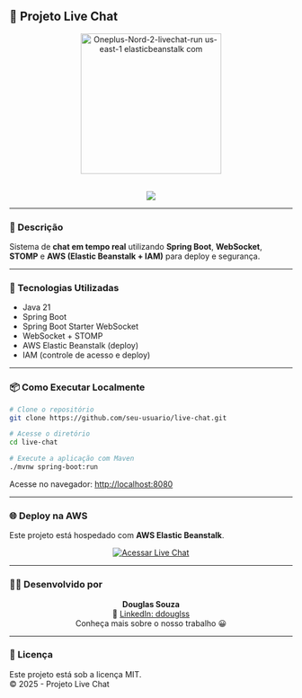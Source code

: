 ## 💬 Projeto Live Chat

<div align="center">
  <img 
    width="250" 
    alt="Oneplus-Nord-2-livechat-run us-east-1 elasticbeanstalk com" 
    src="https://github.com/user-attachments/assets/a195e34c-0f82-4a95-8891-22dd97088234" 
  />
  <br/>
   <br/>
</div>
<p align="center">
  <a href="https://skillicons.dev">
    <img src="https://skillicons.dev/icons?i=java,aws,js" />
  </a>
</p>

---

### 🧾 Descrição

Sistema de **chat em tempo real** utilizando **Spring Boot**, **WebSocket**, **STOMP** e **AWS (Elastic Beanstalk + IAM)** para deploy e segurança.

---

### 🚀 Tecnologias Utilizadas

- Java 21  
- Spring Boot  
- Spring Boot Starter WebSocket  
- WebSocket + STOMP  
- AWS Elastic Beanstalk (deploy)  
- IAM (controle de acesso e deploy)

---

### 📦 Como Executar Localmente

```bash
# Clone o repositório
git clone https://github.com/seu-usuario/live-chat.git

# Acesse o diretório
cd live-chat

# Execute a aplicação com Maven
./mvnw spring-boot:run
```

Acesse no navegador: [http://localhost:8080](http://localhost:8080)

---

### 🌐 Deploy na AWS

Este projeto está hospedado com **AWS Elastic Beanstalk**.

<div align="center">
  <a href="http://livechat-run.us-east-1.elasticbeanstalk.com/" target="_blank">
    <img src="https://img.shields.io/badge/%F0%9F%94%97%20Acessar%20Live%20Chat-7b61ff?style=for-the-badge&logo=amazonaws&logoColor=white" alt="Acessar Live Chat">
  </a>
</div>

---

### 👨‍💻 Desenvolvido por

<div align="center">

**Douglas Souza**  
🔗 [LinkedIn: ddouglss](https://www.linkedin.com/in/ddouglss/)  
Conheça mais sobre o nosso trabalho 😀

</div>

---

### 📄 Licença

Este projeto está sob a licença MIT.  
&copy; 2025 - Projeto Live Chat
